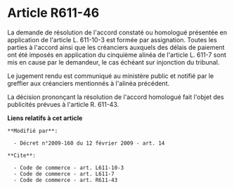 # Article R611-46

La demande de résolution de l'accord constaté ou homologué présentée en application de l'article L. 611-10-3 est formée par
assignation. Toutes les parties à l'accord ainsi que les créanciers auxquels des délais de paiement ont été imposés en
application du cinquième alinéa de l'article L. 611-7 sont mis en cause par le demandeur, le cas échéant sur injonction du
tribunal. 

Le jugement rendu est communiqué au ministère public et notifié par le greffier aux créanciers mentionnés à l'alinéa
précédent. 

La décision prononçant la résolution de l'accord homologué fait l'objet des publicités prévues à l'article R. 611-43.

**Liens relatifs à cet article**

	**Modifié par**:

	  - Décret n°2009-160 du 12 février 2009 - art. 14

	**Cite**:

	  - Code de commerce - art. L611-10-3
	  - Code de commerce - art. L611-7
	  - Code de commerce - art. R611-43
